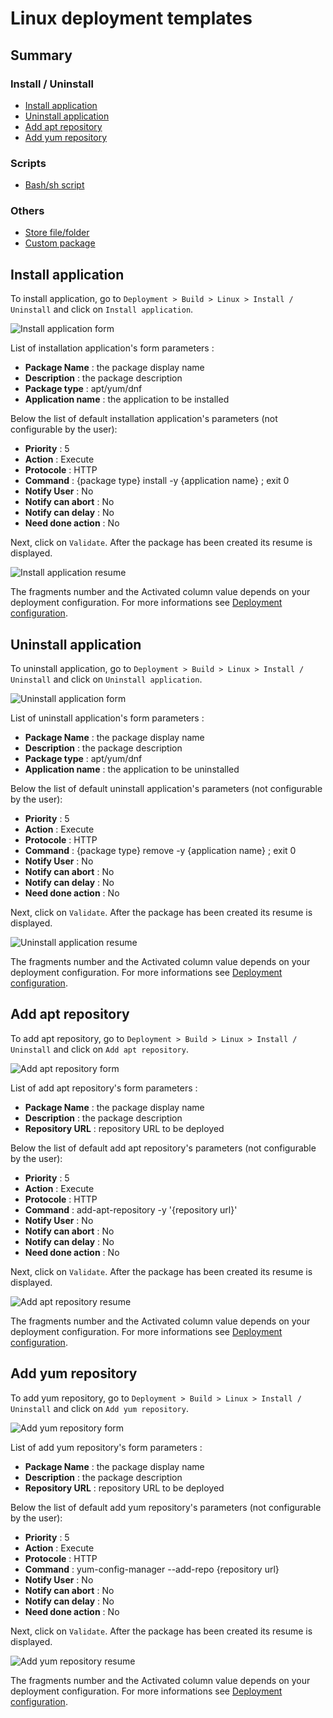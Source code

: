 # Linux deployment templates

## Summary

### Install / Uninstall

* [Install application](#install-application)
* [Uninstall application](#uninstall-application)
* [Add apt repository](#add-apt-repository)
* [Add yum repository](#add-yum-repository)

### Scripts

* [Bash/sh script](#powershell-script)

### Others

* [Store file/folder](#store-file-or-folder)
* [Custom package](#custom-package)

## Install application

To install application, go to `Deployment > Build > Linux > Install / Uninstall` and click on `Install application`.

![Install application form](../../../img/server/deployment/teledeploy_linux_install_example.png)

List of installation application's form parameters :

* **Package Name** : the package display name
* **Description** : the package description
* **Package type** : apt/yum/dnf
* **Application name** : the application to be installed

Below the list of default installation application's parameters (not configurable by the user):

* **Priority** : 5
* **Action** : Execute
* **Protocole** : HTTP
* **Command** : {package type} install -y {application name} ; exit 0
* **Notify User** : No
* **Notify can abort** : No
* **Notify can delay** : No
* **Need done action** : No

Next, click on `Validate`. After the package has been created its resume is displayed.

![Install application resume](../../../img/server/deployment/teledeploy_linux_install_resume.png)

The fragments number and the Activated column value depends on your deployment configuration. For more informations see [Deployment configuration](../Configuration.md).

## Uninstall application

To uninstall application, go to `Deployment > Build > Linux > Install / Uninstall` and click on `Uninstall application`.

![Uninstall application form](../../../img/server/deployment/teledeploy_linux_uninstall_example.png)

List of uninstall application's form parameters :

* **Package Name** : the package display name
* **Description** : the package description
* **Package type** : apt/yum/dnf
* **Application name** : the application to be uninstalled

Below the list of default uninstall application's parameters (not configurable by the user):

* **Priority** : 5
* **Action** : Execute
* **Protocole** : HTTP
* **Command** : {package type} remove -y {application name} ; exit 0
* **Notify User** : No
* **Notify can abort** : No
* **Notify can delay** : No
* **Need done action** : No

Next, click on `Validate`. After the package has been created its resume is displayed.

![Uninstall application resume](../../../img/server/deployment/teledeploy_linux_uninstall_resume.png)

The fragments number and the Activated column value depends on your deployment configuration. For more informations see [Deployment configuration](../Configuration.md).

## Add apt repository

To add apt repository, go to `Deployment > Build > Linux > Install / Uninstall` and click on `Add apt repository`.

![Add apt repository form](../../../img/server/deployment/teledeploy_linux_aptrepo_example.png)

List of add apt repository's form parameters :

* **Package Name** : the package display name
* **Description** : the package description
* **Repository URL** : repository URL to be deployed

Below the list of default add apt repository's parameters (not configurable by the user):

* **Priority** : 5
* **Action** : Execute
* **Protocole** : HTTP
* **Command** : add-apt-repository -y '{repository url}'
* **Notify User** : No
* **Notify can abort** : No
* **Notify can delay** : No
* **Need done action** : No

Next, click on `Validate`. After the package has been created its resume is displayed.

![Add apt repository resume](../../../img/server/deployment/teledeploy_linux_aptrepo_resume.png)

The fragments number and the Activated column value depends on your deployment configuration. For more informations see [Deployment configuration](../Configuration.md).

## Add yum repository

To add yum repository, go to `Deployment > Build > Linux > Install / Uninstall` and click on `Add yum repository`.

![Add yum repository form](../../../img/server/deployment/teledeploy_linux_yumrepo_example.png)

List of add yum repository's form parameters :

* **Package Name** : the package display name
* **Description** : the package description
* **Repository URL** : repository URL to be deployed

Below the list of default add yum repository's parameters (not configurable by the user):

* **Priority** : 5
* **Action** : Execute
* **Protocole** : HTTP
* **Command** : yum-config-manager --add-repo {repository url}
* **Notify User** : No
* **Notify can abort** : No
* **Notify can delay** : No
* **Need done action** : No

Next, click on `Validate`. After the package has been created its resume is displayed.

![Add yum repository resume](../../../img/server/deployment/teledeploy_linux_yumrepo_resume.png)

The fragments number and the Activated column value depends on your deployment configuration. For more informations see [Deployment configuration](../Configuration.md).
